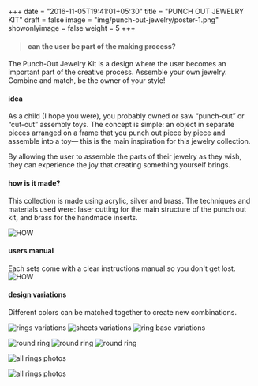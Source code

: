 +++
date = "2016-11-05T19:41:01+05:30"
title = "PUNCH OUT JEWELRY KIT"
draft = false
image = "img/punch-out-jewelry/poster-1.png"
showonlyimage = false
weight = 5
+++
<!--more-->
> #### can the user be part of the making process?

The Punch-Out Jewelry Kit is a design where the user becomes an important part of the creative process.
Assemble your own jewelry. Combine and match, be the owner of your style!

#### idea
As a child (I hope you were), you probably owned or saw “punch-out” or “cut-out” assembly toys. The concept is simple: an object in separate pieces arranged on a frame that you punch out piece by piece and assemble into a toy— this is the main inspiration for this jewelry collection. 

By allowing the user to assemble the parts of their jewelry as they wish, they can experience the joy that creating something yourself brings.

#### how is it made?

This collection is made using acrylic, silver and brass. The techniques and materials used were: laser cutting for the main structure of the punch out kit, and brass for the handmade inserts.

![HOW](/img/punch-out-jewelry/how.jpg)

#### users manual

Each sets come with a clear instructions manual so you don't get lost.
![HOW](/img/punch-out-jewelry/instructions.png)

#### design variations

Different colors can be matched together to create new combinations.

![rings variations](/img/punch-out-jewelry/all-rings.jpg)
![sheets variations](/img/punch-out-jewelry/SHEETS.jpg)
![ring base variations](/img/punch-out-jewelry/rings-base-variations.jpg)

![round ring](/img/punch-out-jewelry/round-ring1.jpg)
![round ring](/img/punch-out-jewelry/all-rings2.jpg)
![round ring](/img/punch-out-jewelry/round-ring2.jpg)

![all rings photos](/img/punch-out-jewelry/photos-1.jpg)



![all rings photos](/img/punch-out-jewelry/punch-out.png)
